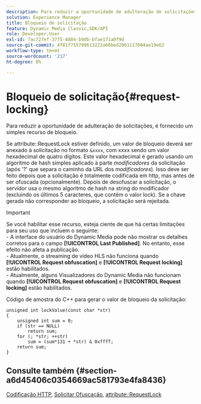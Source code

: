 ```yaml
---
description: Para reduzir a oportunidade de adulteração de solicitações, é fornecido um simples recurso de bloqueio.
solution: Experience Manager
title: Bloqueio de solicitação
feature: Dynamic Media Classic,SDK/API
role: Developer,User
exl-id: 7ac727ef-3775-4884-b9db-bfae171a0f9d
source-git-commit: 4f81f755789613222a66bed2961117604ae19e62
workflow-type: tm+mt
source-wordcount: '217'
ht-degree: 0%

---
```


# Bloqueio de solicitação{#request-locking}

Para reduzir a oportunidade de adulteração de solicitações, é fornecido um simples recurso de bloqueio.

Se attribute::RequestLock estiver definido, um valor de bloqueio deverá ser anexado à solicitação no formato `&xxxx`, com xxxx sendo um valor hexadecimal de quatro dígitos. Este valor hexadecimal é gerado usando um algoritmo de hash simples aplicado à parte *modificadores* da solicitação (após &#39;?&#39; que separa o caminho da URL dos *modificadores*). Isso deve ser feito depois que a solicitação é totalmente codificada em http, mas antes de ser ofuscada (opcionalmente). Depois de desofuscar a solicitação, o servidor usa o mesmo algoritmo de hash na string do modificador (excluindo os últimos 5 caracteres, que contêm o valor lock). Se a chave gerada não corresponder ao bloqueio, a solicitação será rejeitada.

>[!IMPORTANT]
>
>Se você habilitar esse recurso, esteja ciente de que há certas limitações para seu uso que incluem o seguinte:<br>- A interface do usuário do Dynamic Media pode não mostrar os detalhes corretos para o campo **[!UICONTROL Last Published]**. No entanto, esse efeito não afeta a publicação.<br>- Atualmente, o streaming de vídeo HLS não funciona quando **[!UICONTROL Request obfuscation]** e **[!UICONTROL Request locking]** estão habilitados.<br>- Atualmente, alguns Visualizadores do Dynamic Media não funcionam quando **[!UICONTROL Request obfuscation]** e **[!UICONTROL Request locking]** estão habilitados.

Código de amostra do C++ para gerar o valor de bloqueio da solicitação:

```
unsigned int lockValue(const char *str) 
{ 
    unsigned int sum = 0; 
    if (str == NULL) 
        return sum; 
    for (; *str; ++str) 
        sum = (sum*131 + *str) & 0xffff; 
    return sum; 
} 
```

## Consulte também {#section-a6d45406c0354669ac581793e4fa8436}

[Codificação HTTP](../../../../../is-api/http-ref/image-serving-api-ref/c-http-protocol-reference/c-syntax-and-features/r-http-encoding.md#reference-bb34dd13f316462695448acfa8f92df7), [Solicitar Ofuscação](../../../../../is-api/http-ref/image-serving-api-ref/c-http-protocol-reference/c-syntax-and-features/r-request-obfuscation.md#reference-895f65d6796c43bb9bad21a676ed714d), [attribute::RequestLock](../../../../../is-api/image-catalog/image-serving-api-ref/c-image-catalog-reference/c-attributes-reference/r-requestlock.md#reference-8bbe2f581be847d3b9fa123e8e5e94b0)

